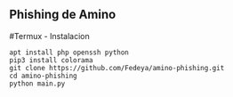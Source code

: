 ## Phishing de Amino

#Termux - Instalacion

```
apt install php openssh python
pip3 install colorama
git clone https://github.com/Fedeya/amino-phishing.git
cd amino-phishing
python main.py
```